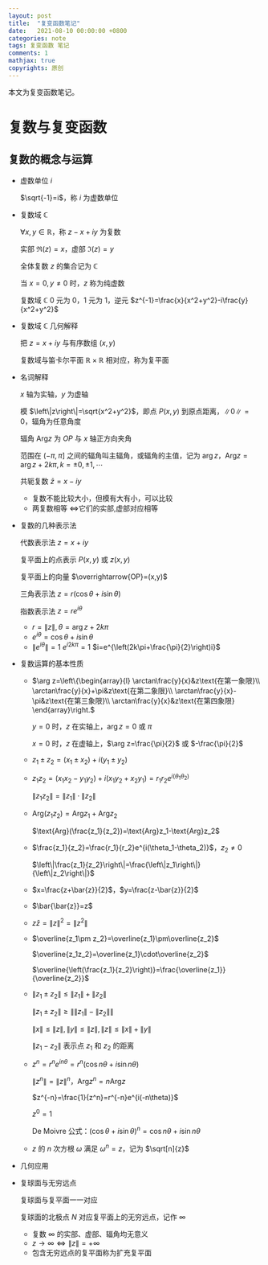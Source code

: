```yaml
---
layout: post
title:  "复变函数笔记"
date:   2021-08-10 00:00:00 +0800
categories: note
tags: 复变函数 笔记
comments: 1
mathjax: true
copyrights: 原创
---
```


本文为复变函数笔记。

# 复数与复变函数

## 复数的概念与运算

- 虚数单位 $i$

  $\sqrt{-1}=i$，称 $i$ 为虚数单位

- 复数域 $\mathbb{C}$

  $\forall x,y\in \mathbb{R}$，称 $z-x+iy$ 为复数

  实部 $\Re(z)=x$，虚部 $\Im(z)=y$

  全体复数 $z$ 的集合记为 $\mathbb{C}$

  当 $x=0,y\neq0$ 时，$z$ 称为纯虚数

  复数域 $\mathbb{C}$ 0 元为 0，1 元为 1，逆元 $z^{-1}=\frac{x}{x^2+y^2}-i\frac{y}{x^2+y^2}$

- 复数域 $\mathbb{C}$ 几何解释

  把 $z=x+iy$ 与有序数组 $(x,y)$

  复数域与笛卡尔平面 $\mathbb{R}\times\mathbb{R}$ 相对应，称为复平面

- 名词解释

  $x$ 轴为实轴，$y$ 为虚轴

  模 $\left\|z\right\|=\sqrt{x^2+y^2}$，即点 $P(x,y)$ 到原点距离，$\left\|0\right\|=0$，辐角为任意角度

  辐角 $\text{Arg} z$​ 为 $OP$​ 与 $x$​​ 轴正方向夹角

  范围在 $\left(-\pi,\pi\right]$ 之间的辐角叫主辐角，或辐角的主值，记为 $\arg z$，$\text{Arg}z=\arg z+2k\pi,k=\pm0,\pm1,\cdots$

  共轭复数 $\bar{z}=x-iy$

  - 复数不能比较大小，但模有大有小，可以比较
  - 两复数相等 $\Longleftrightarrow$​ 它们的实部,虚部对应相等

- 复数的几种表示法

  代数表示法 $z=x+iy$

  复平面上的点表示 $P(x,y)$ 或 $z(x,y)$

  复平面上的向量 $\overrightarrow{OP}=(x,y)$

  三角表示法 $z=r(\cos\theta +i\sin \theta)$

  指数表示法 $z=re^{i\theta}$

  - $r=\left\|z\right\|,\theta=\arg z+2k\pi$
  - $e^{i\theta}=\cos\theta+i\sin\theta$
  - $\left\|e^{i\theta}\right\|=1$
    $e^{i2k\pi}=1$
    $i=e^{\left(2k\pi+\frac{\pi}{2}\right)i}$

- 复数运算的基本性质

  - $\arg z=\left\{\begin{array}{l}
    \arctan\frac{y}{x}&z\text{在第一象限}\\
    \arctan\frac{y}{x}+\pi&z\text{在第二象限}\\
    \arctan\frac{y}{x}-\pi&z\text{在第三象限}\\
    \arctan\frac{y}{x}&z\text{在第四象限}
    \end{array}\right.$​
  
    $y=0$ 时，$z$ 在实轴上，$\arg z=0$ 或 $\pi$
  
    $x=0$ 时，$z$ 在虚轴上，$\arg z=\frac{\pi}{2}$ 或 $-\frac{\pi}{2}$​
  
  - $z_1\pm z_2=(x_1\pm x_2)+i(y_1\pm y_2)$
  
  - $z_1 z_2=(x_1x_2-y_1y_2)+i(x_1y_2+x_2y_1)=r_1r_2e^{i(\theta_1\theta_2)}$
  
    $\left\|z_1z_2\right\|=\left\|z_1\right\|\cdot\left\|z_2\right\|$
  
  - $\text{Arg}(z_1z_2)=\text{Arg}z_1+\text{Arg}z_2$​
  
    $\text{Arg}(\frac{z_1}{z_2})=\text{Arg}z_1-\text{Arg}z_2$
  
  - $\frac{z_1}{z_2}=\frac{r_1}{r_2}e^{i(\theta_1-\theta_2)}$，$z_2\neq0$
  
    $\left\|\frac{z_1}{z_2}\right\|=\frac{\left\|z_1\right\|}{\left\|z_2\right\|}$
  
  - $x=\frac{z+\bar{z}}{2}$，$y=\frac{z-\bar{z}}{2}$
  
  - $\bar{\bar{z}}=z$
  
  - $z\bar{z}={\left\|z\right\|}^2=\left\|z^2\right\|$
  
  - $\overline{z_1\pm z_2}=\overline{z_1}\pm\overline{z_2}$
  
    $\overline{z_1z_2}=\overline{z_1}\cdot\overline{z_2}$
  
    $\overline{\left(\frac{z_1}{z_2}\right)}=\frac{\overline{z_1}}{\overline{z_2}}$
  
  - $\left\|z_1\pm z_2\right\|\leq\left\|z_1\right\|+\left\|z_2\right\|$
  
    $\left\|z_1\pm z_2\right\|\geq\left\|\left\|z_1\right\|-\left\|z_2\right\|\right\|$
  
    $\left\|x\right\|\leq \left\|z\right\|,\left\|y\right\|\leq\left\|z\right\|,\left\|z\right\|\leq\left\|x\right\|+\left\|y\right\|$
  
    $\left\|z_1-z_2\right\|$ 表示点 $z_1$ 和 $z_2$ 的距离
  
  - $z^n=r^ne^{in\theta}=r^n(\cos{n\theta}+i\sin{n\theta})$
  
    $\left\|z^n\right\|={\left\|z\right\|}^n$，$\text{Arg}z^n=n\text{Arg}z$
  
    $z^{-n}=\frac{1}{z^n}=r^{-n}e^{i(-n\theta)}$
  
    $z^0=1$
  
    De Moivre 公式：${(\cos{\theta}+i\sin{\theta})}^n=\cos{n\theta}+i\sin{n\theta}$
  
  - $z$ 的 $n$ 次方根 $\omega$ 满足 $\omega^n=z$，记为 $\sqrt[n]{z}$
  
- 几何应用

- 复球面与无穷远点

  复球面与复平面一一对应

  复球面的北极点 $N$ 对应复平面上的无穷远点，记作 $\infty$
  - 复数 $\infty$ 的实部、虚部、辐角均无意义
  - $z\rightarrow\infty\Leftrightarrow \left\|z\right\|=+\infty$
  - 包含无穷远点的复平面称为扩充复平面

